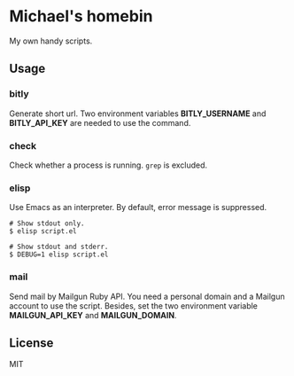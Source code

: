 # Michael's homebin

My own handy scripts.

## Usage

### bitly

Generate short url.  Two environment variables **BITLY_USERNAME** and  **BITLY_API_KEY** are needed to use the command.

### check

Check whether a process is running.  `grep` is excluded.

### elisp

Use Emacs as an interpreter.  By default, error message is suppressed.

```
# Show stdout only.
$ elisp script.el

# Show stdout and stderr.
$ DEBUG=1 elisp script.el
```

### mail

Send mail by Mailgun Ruby API.  You need a personal domain and a Mailgun account to use the script.  Besides, set the two environment variable **MAILGUN_API_KEY** and **MAILGUN_DOMAIN**.

## License

MIT
